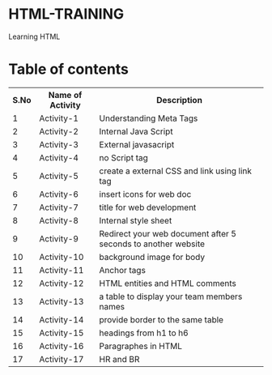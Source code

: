 # HTML-TRAINING
Learning HTML
# Table of contents
<table>
<tr>
  <th>S.No</th>
  <th>Name of Activity</th>
  <th>Description</th>
</tr>
  <tr>
  <td>1</td>
  <td>Activity-1</td>
  <td>Understanding Meta Tags</td>
  </tr>
  <tr>
  <td>2</td>
  <td>Activity-2</td>
  <td>Internal Java Script</td>
  </tr>
  <tr>
  <td>3</td>
  <td>Activity-3</td>
  <td>External javasacript</td>
  </tr>
  <tr>
  <td>4</td>
  <td>Activity-4</td>
  <td>no Script tag</td>
  </tr>
  <tr>
  <td>5</td>
  <td>Activity-5</td>
  <td>create a external CSS and link using link tag </td>
  </tr>
  <tr>
  <td>6</td>
  <td>Activity-6</td>
  <td>insert icons for web doc</td>
  </tr>
  <tr>
  <td>7</td>
  <td>Activity-7</td>
  <td>title for web development</td>
  </tr>
  <tr>
  <td>8</td>
  <td>Activity-8</td>
  <td>Internal style sheet</td>
  </tr>
  <tr>
  <td>9</td>
  <td>Activity-9</td>
  <td>Redirect your web document after 5 seconds to another website</td>
  </tr>
  <tr>
  <td>10</td>
  <td>Activity-10</td>
  <td>background image for body</td>
  </tr>
   <tr>
  <td>11</td>
  <td>Activity-11</td>
  <td>Anchor tags</td>
  </tr>
   <tr>
  <td>12</td>
  <td>Activity-12</td>
  <td>HTML entities and HTML comments</td>
  </tr>
  <tr>
  <td>13</td>
  <td>Activity-13</td>
  <td>a table to display your team members names</td>
  </tr>
  <tr>
  <td>14</td>
  <td>Activity-14</td>
  <td>provide border to the same table</td>
  </tr>
  <tr>
  <td>15</td>
  <td>Activity-15</td>
  <td>headings from h1 to h6</td>
  </tr>
  <tr>
  <td>16</td>
  <td>Activity-16</td>
  <td>Paragraphes in HTML</td>
  </tr>
  <tr>
  <td>17</td>
  <td>Activity-17</td>
  <td>HR and BR</td>
  </tr>
</table>
